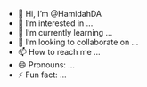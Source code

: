 - 👋 Hi, I’m @HamidahDA
- 👀 I’m interested in ...
- 🌱 I’m currently learning ...
- 💞️ I’m looking to collaborate on ...
- 📫 How to reach me ...
- 😄 Pronouns: ...
- ⚡ Fun fact: ...

<!---
HamidahDA/HamidahDA is a ✨ special ✨ repository because its `README.md` (this file) appears on your GitHub profile.
You can click the Preview link to take a look at your changes.
--->
